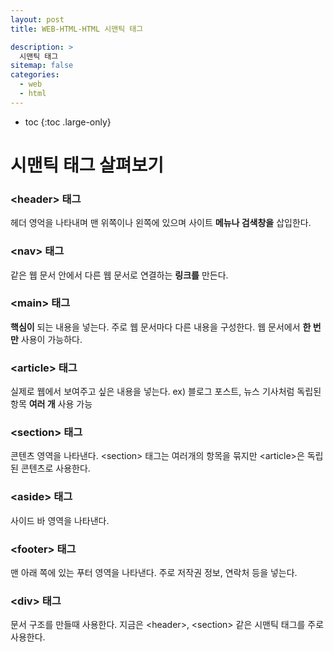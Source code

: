 ```yaml
---
layout: post
title: WEB-HTML-HTML 시맨틱 태그

description: >
  시맨틱 태그
sitemap: false
categories:
  - web
  - html
---
```


* toc
{:toc .large-only}

# 시맨틱 태그 살펴보기

### \<header> 태그
헤더 영억을 나타내며 맨 위쪽이나 왼쪽에 있으며 사이트 __메뉴나 검색창을__ 삽입한다.

### \<nav> 태그
같은 웹 문서 안에서 다른 웹 문서로 연결하는 __링크를__ 만든다.

### \<main> 태그
__핵심이__ 되는 내용을 넣는다.
주로 웹 문서마다 다른 내용을 구성한다.
웹 문서에서 __한 번만__ 사용이 가능하다.

### \<article> 태그
실제로 웹에서 보여주고 싶은 내용을 넣는다.
ex) 블로그 포스트, 뉴스 기사처럼 독립된 항목
__여러 개__ 사용 가능

### \<section> 태그
콘텐츠 영역을 나타낸다.
\<section> 태그는 여러개의 항목을 묶지만 \<article>은 독립된 콘텐츠로 사용한다.

### \<aside> 태그
사이드 바 영역을 나타낸다.

### \<footer> 태그
맨 아래 쪽에 있는 푸터 영역을 나타낸다.
주로 저작권 정보, 연락처 등을 넣는다.

### \<div> 태그
문서 구조를 만들때 사용한다.
지금은 \<header>, \<section> 같은 시맨틱 태그를 주로 사용한다.
